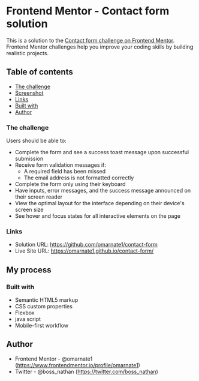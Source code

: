# Frontend Mentor - Contact form solution

This is a solution to the [Contact form challenge on Frontend Mentor](https://www.frontendmentor.io/challenges/contact-form--G-hYlqKJj). Frontend Mentor challenges help you improve your coding skills by building realistic projects.

## Table of contents

- [The challenge](#the-challenge)
- [Screenshot](#screenshot)
- [Links](#links)
- [Built with](#built-with)
- [Author](#author)

### The challenge

Users should be able to:

- Complete the form and see a success toast message upon successful submission
- Receive form validation messages if:
  - A required field has been missed
  - The email address is not formatted correctly
- Complete the form only using their keyboard
- Have inputs, error messages, and the success message announced on their screen reader
- View the optimal layout for the interface depending on their device's screen size
- See hover and focus states for all interactive elements on the page

### Links

- Solution URL: https://github.com/omarnate1/contact-form
- Live Site URL: https://omarnate1.github.io/contact-form/
## My process

### Built with

- Semantic HTML5 markup
- CSS custom properties
- Flexbox
- java script
- Mobile-first workflow

## Author

- Frontend Mentor - @omarnate1 (https://www.frontendmentor.io/profile/omarnate1)
- Twitter - @boss_nathan (https://twitter.com/boss_nathan)
